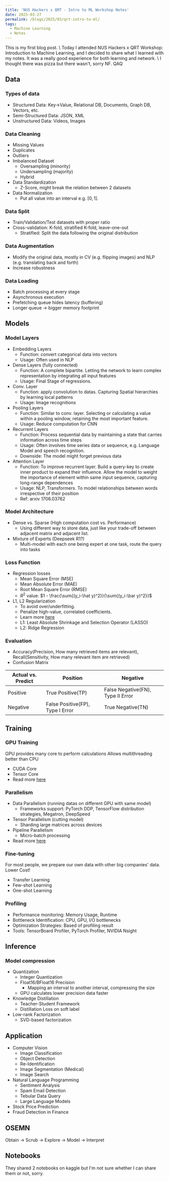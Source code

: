 ```yaml
---
title: 'NUS Hackers x QRT - Intro to ML Workshop Notes'
date: 2025-03-27
permalink: /blogs/2025/03/qrt-intro-to-ml/
tags:
  - Machine Learning
  - Notes
---
```

This is my first blog post. \\
Today I attended NUS Hackers x QRT Workshop: Introduction to Machine Learning, and I decided to share what I learned with my notes. It was a really good experience for both learning and network. \\
I thought there was pizza but there wasn't, sorry NF. QAQ
## Data
### Types of data
- Structured Data: Key->Value, Relational DB, Documents, Graph DB, Vectors, etc.
- Semi-Structured Data: JSON, XML
- Unstructured Data: Videos, Images
### Data Cleaning
- Missing Values
- Duplicates
- Outliers
- Imbalanced Dataset
	- Oversampling (minority)
	- Undersampling (majority)
	- Hybrid
- Data Standardization
	- Z-Score, might break the relation between 2 datasets
- Data Normalization
	- Put all value into an interval e.g. $[0, 1]$.
### Data Split
- Train/Validation/Test datasets with proper ratio
- Cross-validation: K-fold, stratified K-fold, leave-one-out
    - Stratified: Split the data following the original distribution
### Data Augmentation 
- Modify the original data, mostly in CV (e.g. flipping images) and NLP (e.g. translating back and forth)
- Increase robustness
### Data Loading
- Batch processing at every stage
- Asynchronous execution
- Prefetching queue hides latency (buffering)
- Longer queue $\rightarrow$ bigger memory footprint
## Models
### Model Layers
- Embedding Layers
	- Function: convert categorical data into vectors
	- Usage: Often used in NLP
- Dense Layers (fully connected)
	- Function: A complete bipartite. Letting the network to learn complex representation by integrating all input features
	- Usage: Final Stage of regressions.
- Conv. Layer
	- Function: apply convolution to datas. Capturing Spatial hierarchies by learning local patterns
	- Usage: Image recognitions
- Pooling Layers
	- Function: Similar to conv. layer. Selecting or calculating a value within a pooling window, retaining the most important feature.
	- Usage: Reduce computation for CNN
- Recurrent Layers
	- Function: Process sequential data by maintaining a state that carries information across time steps
	- Usage: Often involves time series data or sequence, e.g. Language Model and speech recognition.
	- Downside: The model might forget previous data
- Attention Layer
	- Function: To improve recurrent layer. Build a query-key to create inner product to expand their influence. Allow the model to weight the importance of element within same input sequence, capturing long-range dependences
	- Usage: NLP, Transformers. To model relationships between words irrespective of their position
	- Ref: arxiv 1706.03762
### Model Architecture
- Dense vs. Sparse (High computation cost vs. Performance)
	- Using different way to store data, just like your trade-off between adjacent matrix and adjacent list.
- Mixture of Experts (Deepseek R1?)
	- Multi-model with each one being expert at one task, route the query into tasks
### Loss Function
- Regression losses
	- Mean Square Error (MSE)
	- Mean Absolute Error (MAE)
	- Root Mean Square Error (RMSE)
	- $R^2$ value: $1 - \frac{\sum{(y_i-\hat y)^2}}{\sum{(y_i-\bar y)^2}}$ 
- L1, L2 Regularization
	- To avoid over/underfitting.
	- Penalize high-value, correlated coefficients.
	- Learn more [here](https://en.wikipedia.org/wiki/Regularization_(mathematics))
	- L1: Least Absolute Shrinkage and Selection Operator (LASSO)
    - L2: Ridge Regression
### Evaluation
- Accuracy(Precision, How many retrieved items are relevant), Recall(Sensitivity, How many relevant item are retrieved)
- Confusion Matrix

| Actual vs. Predict | Position                         | Negative                          |
| ------------------ | -------------------------------- | --------------------------------- |
| Positive           | True Positive(TP)                | False Negative(FN), Type II Error |
| Negative           | False Positive(FP), Type I Error | True Negative(TN)                 |
## Training
### GPU Training
GPU provides many core to perform calculations
Allows multithreading better than CPU
- CUDA Core
- Tensor Core
- Read more [here](https://www.nvidia.com/content/pdf/fermi_white_papers/p.glaskowsky_nvidia%27s_fermi-the_first_complete_gpu_architecture.pdf)
### Parallelism
- Data Parallelism (running datas on different GPU with same model)
	- Frameworks support: PyTorch DDP, TensorFlow distribution strategies, Megatron, DeepSpeed
- Tensor Parallelism (cutting model)
	- Sharding large matrices across devices
- Pipeline Parallelism
	- Micro-batch processing
- Read more [here](https://uvadlc-notebooks.readthedocs.io/en/latest/tutorial_notebooks/scaling/JAX/data_parallel_fsdp.html)
### Fine-tuning
For most people, we prepare our own data with other big companies' data.
Lower Cost!
- Transfer Learning
- Few-shot Learning
- One-shot Learning
### Profiling
- Performance monitoring: Memory Usage, Runtime
- Bottleneck Identification: CPU, GPU, I/O bottlenecks
- Optimization Strategies: Based of profiling result
- Tools: TensorBoard Profiler, PyTorch Profiler, NVIDIA Nsight
## Inference
### Model compression
- Quantization
	- Integer Quantization
	- Float16/BFloat16 Precision
		- Mapping an interval to another interval, compressing the size
	- GPU calculates lower precision data faster
- Knowledge Distillation
	- Teacher-Student Framework
	- Distillation Loss on soft label
- Low-rank Factorization
	- SVD-based factorization

## Application
- Computer Vision
    - Image Classification
    - Object Detection
    - Re-Identification
    - Image Segmentation (Medical)
    - Image Search
- Natural Language Programming
    - Sentiment Analysis
    - Spam Email Detection
    - Tebular Data Query
    - Large Language Models
- Stock Price Prediction
- Fraud Detection in Finance
## OSEMN
Obtain $\rightarrow$ Scrub $\rightarrow$ Explore $\rightarrow$ Model $\rightarrow$ Interpret
## Notebooks
They shared 2 notebooks on kaggle but I'm not sure whether I can share them or not, sorry.